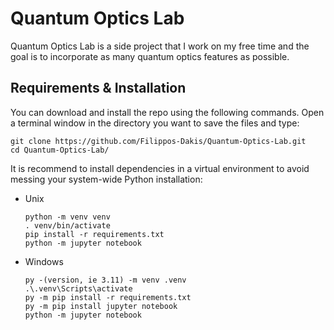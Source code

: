# Quantum Optics Lab
Quantum Optics Lab is a side project that I work on my free time and the goal is to incorporate as many quantum optics features as possible. 

## Requirements & Installation
You can download and install the repo using the following commands. Open a terminal window in the directory you want to save the files and type:
```
git clone https://github.com/Filippos-Dakis/Quantum-Optics-Lab.git
cd Quantum-Optics-Lab/
```
It is recommend to install dependencies in a virtual environment to avoid messing your system-wide Python installation:
- Unix
  ```
  python -m venv venv
  . venv/bin/activate
  pip install -r requirements.txt
  python -m jupyter notebook
  ```
- Windows
  ```
  py -(version, ie 3.11) -m venv .venv
  .\.venv\Scripts\activate
  py -m pip install -r requirements.txt
  py -m pip install jupyter notebook
  python -m jupyter notebook
  ```

